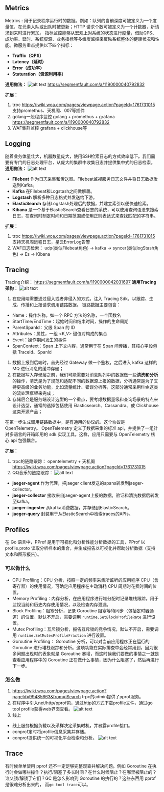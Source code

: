 ## Metrics
Metrics : 用于记录程序运行时的数据。例如：队列的当前深度可被定义为一个度量值，在元素入队或出队时被更新；HTTP 请求个数可被定义为一个计数器，新请求到来时进行累加。
指标监控能够从宏观上对系统的状态进行度量，借助QPS、成功率、延时、系统资源、业务指标等多维度监控来反映系统整体的健康状况和性能。微服务重点提供以下四个指标：

- **Traffic（QPS）**
- **Latency（延时）**
- **Error（成功率）**
- **Staturation（资源利用率）**

**通用做法：**
![alt text](image-15.png)
https://segmentfault.com/a/1190000040792832

**扩展：**

1. trpc https://iwiki.woa.com/pages/viewpage.action?pageId=1761731015 支持promethus、天机阁、007等插件
2. golang一般程序监控 golang + promethus + grafana https://segmentfault.com/a/1190000040792832
3. WAF集群监控  grafana + clickhouse等 

## Logging
随着业务体量壮大，机器数量庞大，使用SSH检索日志的方式效率低下。我们需要有专门的日志处理平台，从庞大的集群中收集日志并提供集中式的日志检索。
**通用做法：**
![alt text](image-16.png)

- **Filebeat** 作为日志采集和传送器。Filebeat监视服务日志文件并将日志数据发送到Kafka。
- **Kafka** 在Filebeat和Logstash之间做解耦。
- **Logstash** 解析多种日志格式并发送给下游。
- **ElasticSearch** 存储Logstash处理后的数据，并建立索引以便快速检索。
- **Kibana** 是一个基于ElasticSearch查看日志的系统，可以使用查询语法来搜索日志，在查询时制定时间和日期范围或使用正则表达式来查找匹配的字符串。

**扩展：**
1. trpc https://iwiki.woa.com/pages/viewpage.action?pageId=1761731015 支持天机阁远程日志，星云ErrorLog告警
2. WAF日志检索： udp(类似Filebeat角色) -> kafka -> syncer(类似logStash角色) -> Es -> Kibana


## Tracing
Tracing介绍： https://segmentfault.com/a/1190000042031697
**通用Tracing架构：**
![alt text](image-17.png)
1. 在应用端需要通过侵入或者非侵入的方式，注入 Tracing Sdk，以跟踪、生成、传播和上报请求调用链路数据。
链路数据主要包含：

- Name：操作名称，如一个 RPC 方法的名称，一个函数名
- StartTime/EndTime：起始时间和结束时间，操作的生命周期
- ParentSpanId：父级 Span 的 ID
- Attributes：属性，一组 <K,V> 键值对构成的集合
- Event：操作期间发生的事件
- SpanContext：Span 上下文内容，通常用于在 Span 间传播，其核心字段包括 TraceId、SpanId

1. 数据上报到后端时，首先经过 Gateway 做一个鉴权，之后进入 kafka 这样的 MQ 进行消息的缓冲存储；
2. 在数据写入存储层之前，我们可能需要对消息队列中的数据做一些**清洗和分析**的操作，清洗是为了规范和适配不同的数据源上报的数据，分析通常是为了支持更高级的业务功能，比如流量统计、错误分析等，这部分通常采用flink这类的流处理框架来完成；
3. 存储层会是服务端设计选型的一个重点，要考虑数据量级和查询场景的特点来设计选型，通常的选择包括使用 Elasticsearch、Cassandra、或 Clickhouse 这类开源产品；

在第一步生成调用链路数据中，是有通用的协议的。这个协议是OpenTelemetry。
OpenTelemetry 定义了数据采集的标准 api，并提供了一组针对多语言的开箱即用的 sdk 实现工具，这样，应用只需要与 OpenTelemetry 核心 api 包强耦合。

**扩展：**

1. trpc的链路跟踪： opentelemetry + 天机阁
https://iwiki.woa.com/pages/viewpage.action?pageId=1761731015
2. QQ音乐的链路跟踪：
![alt text](image-18.png)

- **jaeger-agent** 作为代理，把jaeger client发送的spans转发到jaeger-collector。
- **jaeger-collector** 接收来自jaeger-agent上报的数据，验证和清洗数据后转发至kafka。
- **jaeger-ingester** 从kafka消费数据，并存储到ElasticSearch。
- **jaeger-query** 封装用于从ElasticSearch中检索traces的APIs。






## Profiles
在 Go 语言中，PProf 是用于可视化和分析性能分析数据的工具，PProf 以 profile.proto 读取分析样本的集合，并生成报告以可视化并帮助分析数据（支持文本和图形报告）。
###  可以做什么

- CPU Profiling：CPU 分析，按照一定的频率采集所监听的应用程序 CPU（含寄存器）的使用情况，可确定应用程序在主动消耗 CPU 周期时花费时间的位置。
- Memory Profiling：内存分析，在应用程序进行堆分配时记录堆栈跟踪，用于监视当前和历史内存使用情况，以及检查内存泄漏。
- Block Profiling：阻塞分析，记录 Goroutine 阻塞等待同步（包括定时器通道）的位置，默认不开启，需要调用  `runtime.SetBlockProfileRate`  进行设置。
- Mutex Profiling：互斥锁分析，报告互斥锁的竞争情况，默认不开启，需要调用  `runtime.SetMutexProfileFraction`  进行设置。
- Goroutine Profiling： Goroutine 分析，可以对当前应用程序正在运行的 Goroutine 进行堆栈跟踪和分析。这项功能在实际排查中会经常用到，因为很多问题出现时的表象就是 Goroutine 暴增，而这时候我们要做的事情之一就是查看应用程序中的 Goroutine 正在做什么事情，因为什么阻塞了，然后再进行下一步。

### 怎么做
1. https://iwiki.woa.com/pages/viewpage.action?pageId=99485663&from=iSearch trpc的admin提供了pprof服务。
2. 在程序中引入net/http/pprof包，通过http的方式下载profile文件，通过go tool profile获得web界面查看。
![alt text](image-19.png)
3. 线上
   
- 线上服务根据负载以及采样决定采集时机，并暴露profile接口。
- conprof定时将profile信息采集并存储。
- conprof提供统一的可视化平台检索和分析。
![alt text](image-20.png)

## Trace
有时候单单使用 pprof 还不一定足够完整观查并解决问题。例如 Goroutine 在执行时会做哪些操作？执行/阻塞了多长时间？在什么时候阻止？在哪里被阻止的？谁又锁/解锁了它们？GC 是怎么影响到 Goroutine 的执行的？这些东西用 pprof 是很难分析出来的， 而`go tool trace`可以。

